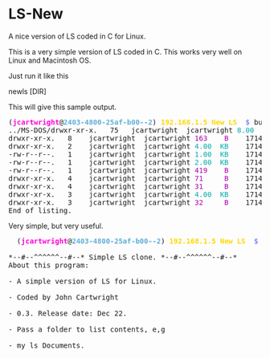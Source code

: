 # LS-New
A nice version of LS coded in C for Linux.

This is a very simple version of LS coded in C. This works very well on Linux and Macintosh OS.

Just run it like this

newls [DIR]

This will give this sample output.

<pre>
(<font color="#FF00D7"><b>jcartwright</b></font>@<font color="#5FAFD7"><b>2403-4800-25af-b00--2</b></font>) <font color="#FFD700"><b>192.168.1.5 New LS </b></font><span style="text-decoration-line:overline"><font color="#8787FF"><b> $ </b></font></span>build/my_program ../MS-DOS/
../MS-DOS/drwxr-xr-x.   75   jcartwright  jcartwright<font color="#00AAAA"> 8.00  KB   </font> 1718449567 <font color="#AA5500"> .. </font>
drwxr-xr-x.   8    jcartwright  jcartwright<font color="#AA00AA"> 163    B   </font> 1714291279 <font color="#AA5500"> .git </font>
drwxr-xr-x.   2    jcartwright  jcartwright<font color="#00AAAA"> 4.00  KB   </font> 1714291279 <font color="#AA5500"> .readmes </font>
-rw-r--r--.   1    jcartwright  jcartwright<font color="#00AAAA"> 1.00  KB   </font> 1714291279 <font color="#AA5500"> LICENSE </font>
-rw-r--r--.   1    jcartwright  jcartwright<font color="#00AAAA"> 2.00  KB   </font> 1714291279 <font color="#AA5500"> README.md </font>
-rw-r--r--.   1    jcartwright  jcartwright<font color="#AA00AA"> 419    B   </font> 1714291279 <font color="#AA5500"> SECURITY.md </font>
drwxr-xr-x.   4    jcartwright  jcartwright<font color="#AA00AA"> 71     B   </font> 1714291279 <font color="#AA5500"> v1.25 </font>
drwxr-xr-x.   4    jcartwright  jcartwright<font color="#AA00AA"> 31     B   </font> 1714291279 <font color="#AA5500"> v2.0 </font>
drwxr-xr-x.   3    jcartwright  jcartwright<font color="#00AAAA"> 4.00  KB   </font> 1714291279 <font color="#AA5500"> v4.0-ozzie </font>
drwxr-xr-x.   3    jcartwright  jcartwright<font color="#AA00AA"> 32     B   </font> 1714291279 <font color="#AA5500"> v4.0 </font>
End of listing.
</pre>

Very simple, but very useful.

<pre>
  (<font color="#FF00D7"><b>jcartwright</b></font>@<font color="#5FAFD7"><b>2403-4800-25af-b00--2</b></font>) <font color="#FFD700"><b>192.168.1.5 New LS </b></font><span style="text-decoration-line:overline"><font color="#8787FF"><b> $ </b></font></span>build/my_program --about

*--#--^^^^^^--#--* Simple LS clone. *--#--^^^^^^--#--*
About this program:

- A simple version of LS for Linux.

- Coded by John Cartwright

- 0.3. Release date: Dec 22.

- Pass a folder to list contents, e,g

- my_ls Documents.
</pre>
